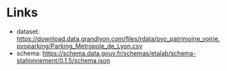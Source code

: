 # Links
* dataset: https://download.data.grandlyon.com/files/rdata/pvo_patrimoine_voirie.pvoparking/Parking_Metropole_de_Lyon.csv
* schema: https://schema.data.gouv.fr/schemas/etalab/schema-stationnement/0.1.5/schema.json
